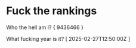 # Fuck the rankings

Who the hell am I?
{ 9436466 }

What fucking year is it?
[ 2025-02-27T12:50:00Z ]
